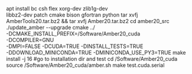 apt install bc csh flex xorg-dev zlib1g-dev \
    libbz2-dev patch cmake bison gfortran python
tar xvfj AmberTools20.tar.bz2 && tar xvfj Amber20.tar.bz2
cd amber20_src
./update_amber --upgrade
cmake ../ \
    -DCMAKE_INSTALL_PREFIX=/Software/Amber20_cuda \
    -DCOMPILER=GNU  \
    -DMPI=FALSE -DCUDA=TRUE -DINSTALL_TESTS=TRUE \
    -DDOWNLOAD_MINICONDA=TRUE -DMINICONDA_USE_PY3=TRUE
make install -j 16
#go to installation dir and test
cd /Software/Amber20_cuda
source /Software/Amber20_cuda/amber.sh
make test.cuda.serial
